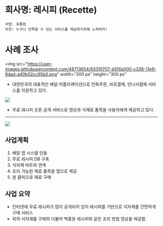 # 회사명: 레시피 (Recette)

```
사업: 유통업
비전: 누구나 만족할 수 있는 서비스를 제공하기위해 노력하자!
```

# 사례 조사
<img src="https://user-images.githubusercontent.com/48713654/63310707-b5f6a000-c336-11e9-9dad-a40b02cc95b0.png"
width="300 px" height="300 px"
>

  * 대한민국의 대표적인 배달 어플리케이션으로 전화주문, 바로결제, 만나서결제 서비스를 지원하고 있다.

<img src="https://user-images.githubusercontent.com/48713654/63310831-243b6280-c337-11e9-99d5-3e47037c89ea.jpg">

 * 무료 레시피 오픈 공개 서비스로 영상과 식재료 품목을 사용자에게 제공하고 있다.

---

<img src="https://user-images.githubusercontent.com/48713654/63309941-8b571800-c333-11e9-8c22-4889547d4562.png">

## 사업계획
  1. 배달 앱 시스템 인용
  2. 무료 레시피 DB 구축
  3. 식자재 마트와 연계
  4. 조리 가능한 재료 품목을 앱으로 제공
  5. 원 클릭으로 재료 구매

## 사업 요약
  * 인터넷에 무료 레시피가 많이 공개되어 있어 레시피를 기반으로 식자재를 간편하게 구매 서비스
  * 위의 식자재를 구매와 더불어 백종원 레시피와 같은 조리 방법 영상을 제공함.
